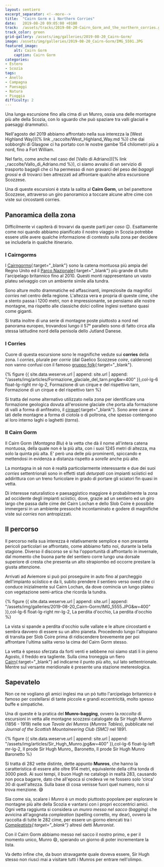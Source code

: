 ```yaml
---
layout: sentiero
excerpt_separator: <!--more-->
title:  "Cairn Gorm e i Northern Corries"
date:   2019-08-20 09:05:00 +0100
track:  /assets/tracks/2019-08-20-Cairn_Gorm_and_the_northern_corries.gpx
track_color: green
grid-gallery: /assets/img/galleries/2019-08-20_Cairn-Gorm/
image: /assets/img/galleries/2019-08-20_Cairn-Gorm/IMG_5591.JPG
featured_image:
    alt: Cairn Gorm
    caption: Cairn Gorm
categories:
- Estero
- Scozia
tags:
- Anello
- Campagna
- Paesaggi
- Natura
- Pioggia
difficulty: 2
---
```


Una lunga escursione fino alla cima di un Munro, ossia una delle montagne più alte della Scozia, con lo sguardo che può spaziare tra valli glaciali e paesaggi drammatici.

<!--more-->

Nell'agosto del 2019 abbiamo affrontato nella sua interezza la [West Highland Way]({% link _raccolte/West_Highland_Way.md %}) che dai sobborghi di Glasgow ci ha portato con le nostre gambe 154 chilometri più a nord, fino a Fort William. 

Nel farlo, come anche nel caso del [Vallo di Adriano]({% link _raccolte/Vallo_di_Adriano.md %}), ci siamo avvalsi di un servizio di trasporto bagagli che ci ha permesso di non gravarci del peso dei *bagagli grossi* e di trovarci ben attrezzati ad affrontare qualche altra escursione Scozzese.

Una di queste escursioni è stata la salita al **Cairn Gorm**, un bel panettone Scozzese, attraverso un giro panoramico a toccare alcune altre cime con viste sui circostanti corries.

## Panoramica della zona

Difficilmente vi capiterà di trovarvi da queste parti *per caso* :wink:. Esattamente come noi quando abbiamo pianificato il nostro viaggio in Scozia potrebbe essere utile avere qualche informazione di contesto sulla zona per decidere se includerla in qualche itinerario.

### I Cairngorms

I [Cairngorms](https://it.wikipedia.org/wiki/Cairngorm){:target="_blank"} sono la catena montuosa più ampia del Regno Unito ed il [Parco Nazionale](https://it.wikipedia.org/wiki/Parco_nazionale_di_Cairngorms){:target="_blank"} più grande di tutto l'arcipelago britannico fino al 2010. Questi monti rappresentano un vasto plateu selvaggio con un ambiente simile alla tundra. 

Sono alture molto drammatiche ed affascinanti, impreziosite da magnifici *corries* nel centro della regione. L'altezza vera e propria di queste cime, che a stento passa i 1200 metri, non è impressionante, se pensiamo alle nostre montagne, ma rispetto alle classiche dolci colline Inglesi svettano quasi come giganti.

Si tratta inoltre di una serie di montagne poste piuttosto a nord nel panorama europeo, trovandosi lungo il 57° parallelo sono di fatto circa alla stessa latitudine nord della penisola dello Jutland Danese. 

### I Corries

Cuore di questa escursione sono le magnifiche vedute sui **corries** della zona. I *corries*, plurale per *corrie* (dal Gaelico Scozzese *coire*, calderone) non vanno confusi con il famoso [gruppo folk](https://it.wikipedia.org/wiki/The_Corries){:target="_blank"}.


{% figure {{ site.data.weserve.url | append: site.url | append: "/assets/img/articles/Formazione_glaciale_del_tarn.png&w=400" }},col-lg-6 float-lg-right mr-lg-2, Formazione di un cirque e del rispettivo tarn, Formazione di un cirque e del rispettivo tarn %}

Si tratta del nome alternativo utilizzato nella zona per identificare una formazione geologica dovuta all'erosione glaciale che porta alla formazione di valli a forma di anfiteatro, il [cirque](https://en.wikipedia.org/wiki/Cirque){:target="_blank"}. Sono aree cave ai lati delle montagne a forma di ciotola o di poltrona, che spesso contengono al loro interno laghi o laghetti (*tarns*).

### Il Cairn Gorm

Il Cairn Gorm (*Montagna Blu*) è la vetta che dà il nome all'intera catena montuosa, della quale non è la più alta, con i suoi 1245 metri di altezza, ma solo la quinta più alta. E' però una delle più prominenti, spiccando e mettendosi in evidenza a distanza rispetto a *sorelle* anche più alte.

La montagna in sè non è realtà particolarmente interessante e due dei suoi *corries* settentrionali sono in effetti stati *deturpati* con impianti sciistici ed addirittura con un treno funicolare in grado di portare gli sciatori fin quasi in vetta.

Di interesse naturalistico e paesaggistico maggiore è probabilmente la zona ad occidente degli impianti sciistici, dove, grazie ad un sentiero ed un giro largo che passa dalle cime del Cairn Lochan e dello Slob Coire è possibile immergersi in un ambiente pressochè incontaminato e godere di magnifiche viste sui *corries* non antropizzati.

## Il percorso

Il percorso nella sua interezza è relativamente semplice e non presenta pericoli particolari se affrontato, come abbiamo fatto noi, durante la bella stagione. Diverso il discorso se si ha l'opportunità di affrontarlo in invernale, dal momento che buona parte del sentiero corre lungo una dorsale superiore di cresta che presenta un alto strapiombo ed occorre prestare la giusta attenzione.

Arrivati ad Aviemore si può poi proseguire in auto fino al parcheggio dell'impianto sciistico e da li, subito prendere il sentiero verso ovest che ci conduce inizialmente sul Cairn Lochan, da dove comincia un lungo plateu con vegetazione semi-artica che ricorda la tundra.

{% figure {{ site.data.weserve.url | append: site.url | append: "/assets/img/galleries/2019-08-20_Cairn-Gorm/IMG_5555.JPG&w=400" }},col-lg-6 float-lg-right mr-lg-2, La perdita d'occhio, La perdita d'occhio %}

La vista si spande a perdita d'occhio sulle vallate e le alture circostanti e sembra davvero di essere su un altro pianeta. Procedendo lungo l'altopiano di transita per Slob Coire prima di ridiscendere brevemente per poi affrontare l'ultima salita verso la cima del Cairn Gorm stesso.

La vetta è spesso sferzata da forti venti e sebbene noi siamo stati lì in pieno Agosto, il freddo era tagliente. Sulla cima troneggia un fiero [Cairn](https://it.wikipedia.org/wiki/Cairn){:target="_blank"} ad indicarne il punto più alto, sul lato settentrionale. Mentre sul versante meridionale è presente una stazione metereologica.

## Sapevatelo

Non ce ne vogliano gli amici inglesi ma un pò tutto l'arcipelago britannico è famoso per costellarsi di tante piccole e grandi eccentricità, molto spesso buffe e simpatiche.

Una di queste è la pratica del **Munro-bagging**, ovvero la *raccolta* di escursioni in vetta alle montagne scozzesi catalogate da Sir Hugh Munro (1856 - 1919) nelle sue *Tavole dei Munros* (*Munros Tables*), pubblicate nel *Journal of the Scottish Mountaineering Club (SMC)* nel 1891. 

{% figure {{ site.data.weserve.url | append: site.url | append: "/assets/img/articles/Sir_Hugh_Munro.jpg&w=400" }},col-lg-6 float-lg-left mr-lg-2, Il prode Sir Hugh Munro,, Baronetto, Il prode Sir Hugh Munro Baronetto %}

Si tratta di 282 vette distinte, dette appunto **Munros**, che hanno la caratteristica di essere alte oltre 914 metri, equivalente della cifra tonda di 3000 piedi. Ai suoi tempi, il buon Hugh ne catalogò in realtà 283, causando non poca bagarre, dato che all'epoca si credeva ve ne fossero solo 'circa' 30 di quell'altezza. Sulla base di cosa venisse fuori quel numero, non si trova menzione. :sweat_smile:

Sia come sia, scalare i *Munro* è un modo piuttosto popolare per esplorare le montagne più alte della Scozia e vantarsi con i propri ecccentrici amici.
Ogni vetta raggiunta si considera un *munro messo nel sacco* (*bagging*) che avvicina all'agognata *compleation* (spelling corretto, my dear), ovvero la raccolta di tutte le 282 cime, per essere un giorno elencati tra i *[Compleatists](https://www.smc.org.uk/hills/compleators){:target="_blank"}* altresì detti *Munronist*.

Con il Cairn Gorm abbiamo messo nel sacco il nostro primo, e per il momento unico, Munro :smile:, sperando un giorno di poter incrementare la lista.

Va detto infine che, da buon stravagante quale doveva essere, Sir Hugh stesso non riuscì mai a visitare tutti i Munros per entrare nell'olimpo.






